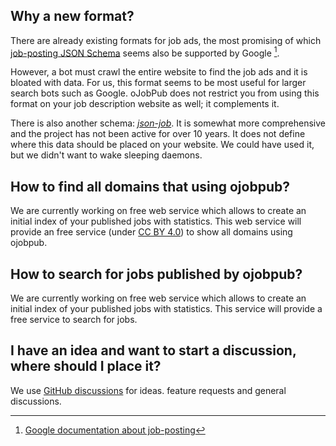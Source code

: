 ## Why a new format? 

There are already existing formats for job ads, the most promising of which [job-posting JSON Schema](https://schema.org/JobPosting) seems also be supported by Google [^1]. 

However, a bot must crawl the entire website to find the job ads and it is bloated with data. For us, this format seems to be most useful for larger search bots such as Google. oJobPub does not restrict you from using this format on your job description website as well; it complements it.

There is also another schema: [*json-job*](http://lukasz-madon.github.io/json-job/). It is somewhat more comprehensive and the project has not been active for over 10 years. It does not define where this data should be placed on your website. We could have used it, but we didn't want to wake sleeping daemons.

[^1]: [Google documentation about job-posting](https://developers.google.com/search/docs/appearance/structured-data/job-posting?hl=en) 

## How to find all domains that using ojobpub?

We are currently working on free web service which allows to create an initial index of your published jobs with statistics. This web service will provide an free service (under [CC BY 4.0](https://creativecommons.org/licenses/by/4.0/)) to show all domains using ojobpub.

## How to search for jobs published by ojobpub?

We are currently working on free web service which allows to create an initial index of your published jobs with statistics. This service will provide a free service to search for jobs.


## I have an idea and want to start a discussion, where should I place it?

We use [GitHub discussions](https://github.com/ojobpub/docs/discussions) for ideas. feature requests and general discussions. 



